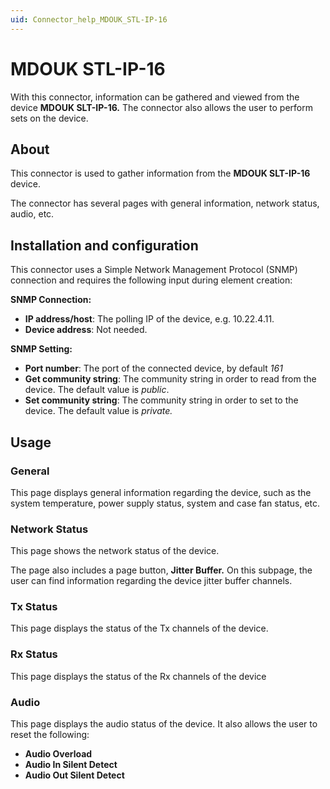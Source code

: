 ```yaml
---
uid: Connector_help_MDOUK_STL-IP-16
---
```


# MDOUK STL-IP-16

With this connector, information can be gathered and viewed from the device **MDOUK SLT-IP-16.** The connector also allows the user to perform sets on the device.

## About

This connector is used to gather information from the **MDOUK SLT-IP-16** device.

The connector has several pages with general information, network status, audio, etc.

## Installation and configuration

This connector uses a Simple Network Management Protocol (SNMP) connection and requires the following input during element creation:

**SNMP Connection:**

- **IP address/host**: The polling IP of the device, e.g. 10.22.4.11.
- **Device address**: Not needed.

**SNMP Setting:**

- **Port number**: The port of the connected device, by default *161*
- **Get community string**: The community string in order to read from the device. The default value is *public*.
- **Set community string**: The community string in order to set to the device. The default value is *private.*

## Usage

### General

This page displays general information regarding the device, such as the system temperature, power supply status, system and case fan status, etc.

### Network Status

This page shows the network status of the device.

The page also includes a page button, **Jitter Buffer.** On this subpage, the user can find information regarding the device jitter buffer channels.

### Tx Status

This page displays the status of the Tx channels of the device.

### Rx Status

This page displays the status of the Rx channels of the device

### Audio

This page displays the audio status of the device. It also allows the user to reset the following:

- **Audio Overload**
- **Audio In Silent Detect**
- **Audio Out Silent Detect**
